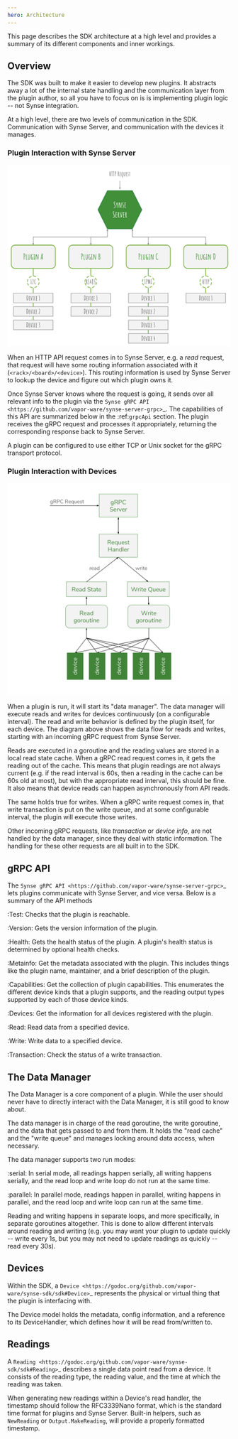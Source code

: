 ```yaml
---
hero: Architecture 
---
```


This page describes the SDK architecture at a high level and provides a summary of
its different components and inner workings.

## Overview

The SDK was built to make it easier to develop new plugins. It abstracts away a lot of
the internal state handling and the communication layer from the plugin author, so all
you have to focus on is is implementing plugin logic -- not Synse integration.

At a high level, there are two levels of communication in the SDK. Communication with
Synse Server, and communication with the devices it manages.

### Plugin Interaction with Synse Server

![](../../assets/img/arch.svg)

When an HTTP API request comes in to Synse Server, e.g. a *read* request, that request
will have some routing information associated with it (``<rack>/<board>/<device>``).
This routing information is used by Synse Server to lookup the device and figure out
which plugin owns it.

Once Synse Server knows where the request is going, it sends over all relevant info
to the plugin via the `Synse gRPC API <https://github.com/vapor-ware/synse-server-grpc>`_.
The capabilities of this API are summarized below in the :ref:`grpcApi` section. The
plugin receives the gRPC request and processes it appropriately, returning the corresponding
response back to Synse Server.

A plugin can be configured to use either TCP or Unix socket for the gRPC transport protocol.

### Plugin Interaction with Devices

![](../../assets/img/plugin-arch.svg)

When a plugin is run, it will start its "data manager". The data manager will execute reads
and writes for devices continuously (on a configurable interval). The read and write behavior
is defined by the plugin itself, for each device. The diagram above shows the data flow for
reads and writes, starting with an incoming gRPC request from Synse Server.

Reads are executed in a goroutine and the reading values are stored in a local read state
cache. When a gRPC read request comes in, it gets the reading out of the cache. This means that plugin
readings are not always current (e.g. if the read interval is 60s, then a reading in the cache
can be 60s old at most), but with the appropriate read interval, this should be fine. It also
means that device reads can happen asynchronously from API reads.

The same holds true for writes. When a gRPC write request comes in, that write transaction is
put on the write queue, and at some configurable interval, the plugin will execute those writes.

Other incoming gRPC requests, like *transaction* or *device info*, are not handled by the data
manager, since they deal with static information. The handling for these other requests are all
built in to the SDK.


## gRPC API

The `Synse gRPC API <https://github.com/vapor-ware/synse-server-grpc>`_ lets plugins communicate
with Synse Server, and vice versa. Below is a summary of the API methods

:Test:
    Checks that the plugin is reachable.

:Version:
    Gets the version information of the plugin.

:Health:
    Gets the health status of the plugin. A plugin's health status is determined
    by optional health checks.

:Metainfo:
    Get the metadata associated with the plugin. This includes things like the
    plugin name, maintainer, and a brief description of the plugin.

:Capabilities:
    Get the collection of plugin capabilities. This enumerates the different device
    kinds that a plugin supports, and the reading output types supported by each of
    those device kinds.

:Devices:
    Get the information for all devices registered with the plugin.

:Read:
    Read data from a specified device.

:Write:
    Write data to a specified device.

:Transaction:
    Check the status of a write transaction.


## The Data Manager

The Data Manager is a core component of a plugin. While the user should never
have to directly interact with the Data Manager, it is still good to know about.

The data manager is in charge of the read goroutine, the write goroutine, and
the data that gets passed to and from them. It holds the "read cache" and the
"write queue" and manages locking around data access, when necessary.

The data manager supports two run modes:

:serial:
    In serial mode, all readings happen serially, all writing happens serially,
    and the read loop and write loop do not run at the same time.

:parallel:
    In parallel mode, readings happen in parallel, writing happens in parallel,
    and the read loop and write loop can run at the same time.


Reading and writing happens in separate loops, and more specifically, in separate
goroutines altogether. This is done to allow different intervals around reading and
writing (e.g. you may want your plugin to update quickly -- write every 1s, but you
may not need to update readings as quickly -- read every 30s).


## Devices

Within the SDK, a `Device <https://godoc.org/github.com/vapor-ware/synse-sdk/sdk#Device>`_
represents the physical or virtual thing that the plugin is interfacing with.

The Device model holds the metadata, config information, and a reference to
its DeviceHandler, which defines how it will be read from/written to.


## Readings

A `Reading <https://godoc.org/github.com/vapor-ware/synse-sdk/sdk#Reading>`_
describes a single data point read from a device. It consists of the
reading type, the reading value, and the time at which the reading was
taken.

When generating new readings within a Device's read handler, the timestamp should
follow the RFC3339Nano format, which is the standard time format for plugins and
Synse Server. Built-in helpers, such as ``NewReading`` or ``Output.MakeReading``,
will provide a properly formatted timestamp.
